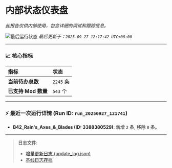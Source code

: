 # 内部状态仪表盘

*此报告仅供内部使用，包含详细的调试和跟踪信息。*

![最后运行状态](https://img.shields.io/badge/Last%20Run-Success-green)
*最后更新于：`2025-09-27 12:17:42 UTC+08:00`*

---

### 📈 **核心指标**

| 指标 | 状态 |
| :--- | :--- |
| **当前待办总数** | ``2245`` 条 |
| **已支持 Mod 数量** | ``543`` 个 |

---

### ⚡ **最近一次运行详情 (Run ID: ``run_20250927_121741``)**

*   **B42_Rain's_Axes_&_Blades (ID: 3388380529)**: 新增 `2` 条, 移除 `0` 条。

---

> **日志文件**:
> *   [增量更新日志 (update_log.json)](../data/logs/update_log.json)
> *   [基线日志存档](../data/logs/archive/)
